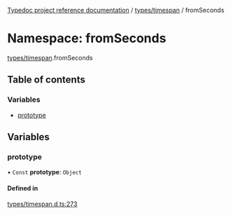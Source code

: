 [Typedoc project reference documentation](../README.md) / [types/timespan](types_timespan.md) / fromSeconds

# Namespace: fromSeconds

[types/timespan](types_timespan.md).fromSeconds

## Table of contents

### Variables

- [prototype](types_timespan.fromseconds.md#prototype)

## Variables

### prototype

• `Const` **prototype**: `Object`

#### Defined in

[types/timespan.d.ts:273](https://github.com/DocuWare/REST-Sample-TS/blob/beb3ada/src/types/timespan.d.ts#L273)
